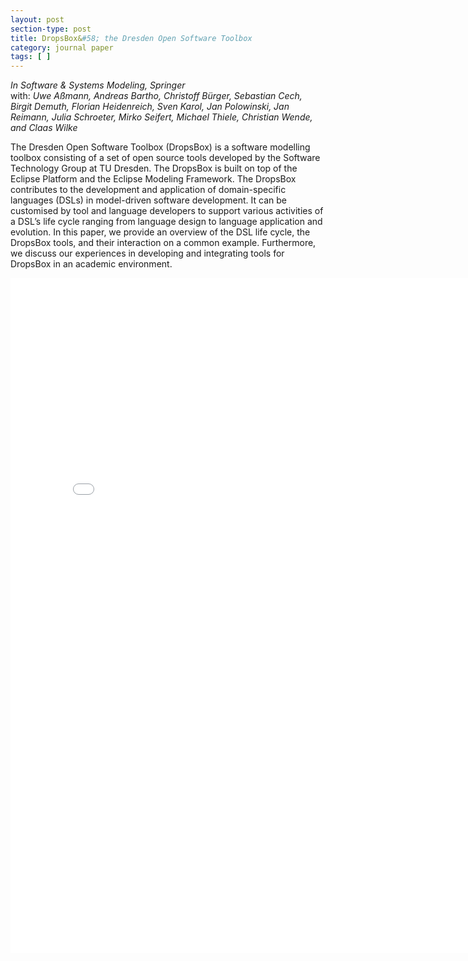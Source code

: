 ```yaml
---
layout: post
section-type: post
title: DropsBox&#58; the Dresden Open Software Toolbox
category: journal paper
tags: [ ]
---
```

_In Software & Systems Modeling, Springer_
<br/>with: _Uwe Aßmann, Andreas Bartho, Christoff Bürger, Sebastian Cech, Birgit Demuth, Florian Heidenreich, Sven Karol, Jan Polowinski, Jan Reimann, Julia Schroeter, Mirko Seifert, Michael Thiele, Christian Wende, and Claas Wilke_

The Dresden Open Software Toolbox (DropsBox)
is a software modelling toolbox consisting of a set
of open source tools developed by the Software Technology
Group at TU Dresden. The DropsBox is built
on top of the Eclipse Platform and the Eclipse Modeling
Framework. The DropsBox contributes to the development
and application of domain-specific languages
(DSLs) in model-driven software development. It can
be customised by tool and language developers to support
various activities of a DSL’s life cycle ranging from
language design to language application and evolution.
In this paper, we provide an overview of the DSL life
cycle, the DropsBox tools, and their interaction on a
common example. Furthermore, we discuss our experiences
in developing and integrating tools for DropsBox
in an academic environment.

<embed src="/publications/2012_SoSym_DropsBox.pdf" width="800" height="1080" type='application/pdf'/>

